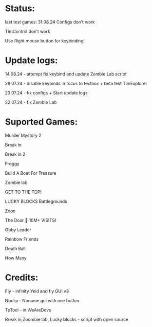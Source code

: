# Status:
last test games: 31.08.24
Configs don't work

TimControl don't work

Use Right mouse button for keybinding! 

# Update logs:
14.08.24 - attempt fix keybind and update Zombie Lab script

28.07.24 - disable keybinds in focus to textbox + beta test TimExplorer

23.07.24 - fix configs + Start update logs

22.07.24 - fix Zombie Lab

# Suported Games:
Murder Mystory 2

Break in 

Break in 2

Froggy

Build A Boat For Treasure

Zombie lab

GET TO THE TOP!

LUCKY BLOCKS Battlegrounds

Zooo

The Door 🚪 10M+ VISITS!

Obby Leader

Rainbow Friends

Death Ball

How Many

# Credits:

Fly - infinity Yeld and fly GUI v3

Noclip - Noname gui with one button

TpTool - in WeAreDevs

Break in,Zoombie lab, Lucky blocks - script with open source
